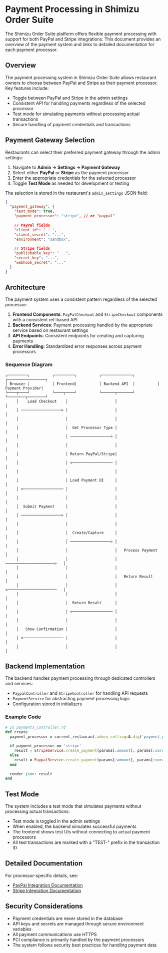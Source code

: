 # Payment Processing in Shimizu Order Suite

The Shimizu Order Suite platform offers flexible payment processing with support for both PayPal and Stripe integrations. This document provides an overview of the payment system and links to detailed documentation for each payment processor.

## Overview

The payment processing system in Shimizu Order Suite allows restaurant owners to choose between PayPal and Stripe as their payment processor. Key features include:

- Toggle between PayPal and Stripe in the admin settings
- Consistent API for handling payments regardless of the selected processor
- Test mode for simulating payments without processing actual transactions
- Secure handling of payment credentials and transactions

## Payment Gateway Selection

Restaurants can select their preferred payment gateway through the admin settings:

1. Navigate to **Admin → Settings → Payment Gateway**
2. Select either **PayPal** or **Stripe** as the payment processor
3. Enter the appropriate credentials for the selected processor
4. Toggle **Test Mode** as needed for development or testing

The selection is stored in the restaurant's `admin_settings` JSON field:

```json
{
  "payment_gateway": {
    "test_mode": true,
    "payment_processor": "stripe", // or "paypal"
    
    // PayPal fields
    "client_id": "...",
    "client_secret": "...",
    "environment": "sandbox",
    
    // Stripe fields
    "publishable_key": "...",
    "secret_key": "...",
    "webhook_secret": "..."
  }
}
```

## Architecture

The payment system uses a consistent pattern regardless of the selected processor:

1. **Frontend Components**: `PayPalCheckout` and `StripeCheckout` components with a consistent ref-based API
2. **Backend Services**: Payment processing handled by the appropriate service based on restaurant settings
3. **API Endpoints**: Consistent endpoints for creating and capturing payments
4. **Error Handling**: Standardized error responses across payment processors

### Sequence Diagram

```
┌─────────┐          ┌─────────┐          ┌──────────────┐          ┌─────────────────┐
│ Browser │          │ Frontend│          │ Backend API  │          │ Payment Provider│
└────┬────┘          └────┬────┘          └──────┬───────┘          └────────┬────────┘
     │    Load Checkout    │                     │                           │
     │ ──────────────────> │                     │                           │
     │                     │                     │                           │
     │                     │  Get Processor Type │                           │
     │                     │ ──────────────────> │                           │
     │                     │                     │                           │
     │                     │ Return PayPal/Stripe│                           │
     │                     │ <────────────────── │                           │
     │                     │                     │                           │
     │                     │ Load Payment UI     │                           │
     │ <────────────────── │                     │                           │
     │                     │                     │                           │
     │  Submit Payment     │                     │                           │
     │ ──────────────────> │                     │                           │
     │                     │                     │                           │
     │                     │  Create/Capture     │                           │
     │                     │ ──────────────────> │                           │
     │                     │                     │   Process Payment         │
     │                     │                     │ ──────────────────────>   │
     │                     │                     │                           │
     │                     │                     │   Return Result           │
     │                     │                     │ <──────────────────────   │
     │                     │                     │                           │
     │                     │  Return Result      │                           │
     │                     │ <────────────────── │                           │
     │                     │                     │                           │
     │   Show Confirmation │                     │                           │
     │ <────────────────── │                     │                           │
     │                     │                     │                           │
```

## Backend Implementation

The backend handles payment processing through dedicated controllers and services:

- `PaypalController` and `StripeController` for handling API requests
- `PaymentService` for abstracting payment processing logic
- Configuration stored in initializers

### Example Code

```ruby
# In payments_controller.rb
def create
  payment_processor = current_restaurant.admin_settings&.dig('payment_gateway', 'payment_processor') || 'paypal'
  
  if payment_processor == 'stripe'
    result = StripeService.create_payment(params[:amount], params[:currency])
  else
    result = PaypalService.create_payment(params[:amount], params[:currency])
  end
  
  render json: result
end
```

## Test Mode

The system includes a test mode that simulates payments without processing actual transactions:

- Test mode is toggled in the admin settings
- When enabled, the backend simulates successful payments
- The frontend shows test UIs without connecting to actual payment processors
- All test transactions are marked with a "TEST-" prefix in the transaction ID

## Detailed Documentation

For processor-specific details, see:

- [PayPal Integration Documentation](paypal_integration.md)
- [Stripe Integration Documentation](stripe_integration.md)

## Security Considerations

- Payment credentials are never stored in the database
- API keys and secrets are managed through secure environment variables
- All payment communications use HTTPS
- PCI compliance is primarily handled by the payment processors
- The system follows security best practices for handling payment data

